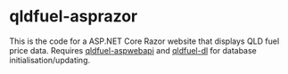 # qldfuel-asprazor

This is the code for a ASP.NET Core Razor website that displays QLD fuel price data. Requires [qldfuel-aspwebapi](https://github.com/yeahok/qldfuel-aspwebapi) and [qldfuel-dl](https://github.com/yeahok/qldfuel-dl) for database initialisation/updating.
